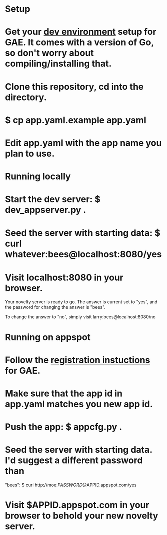 Setup
===

# Get your [dev environment](https://developers.google.com/appengine/docs/go/gettingstarted/devenvironment) setup for GAE. It comes with a version of Go, so don't worry about compiling/installing that.
# Clone this repository, cd into the directory.
# $ cp app.yaml.example app.yaml
# Edit app.yaml with the app name you plan to use.

Running locally
===

# Start the dev server: $ dev_appserver.py .
# Seed the server with starting data: $ curl whatever:bees@localhost:8080/yes
# Visit localhost:8080 in your browser.

Your novelty server is ready to go. The answer is current set to "yes", and the
password for changing the answer is "bees".

To change the answer to "no", simply visit larry:bees@localhost:8080/no

Running on appspot
===

# Follow the [registration instuctions](https://developers.google.com/appengine/docs/go/gettingstarted/uploading) for GAE.
# Make sure that the app id in app.yaml matches you new app id.
# Push the app: $ appcfg.py .
# Seed the server with starting data. I'd suggest a different password than
"bees": $ curl http://moe:$PASSWORD@$APPID.appspot.com/yes
# Visit $APPID.appspot.com in your browser to behold your new novelty server.
